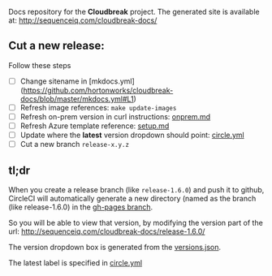 Docs repository for the **Cloudbreak** project. The generated site is available at: http://sequenceiq.com/cloudbreak-docs/

## Cut a new release:

Follow these steps

- [ ] Change sitename in [mkdocs.yml] (https://github.com/hortonworks/cloudbreak-docs/blob/master/mkdocs.yml#L1)
- [ ] Refresh image references: `make update-images`
- [ ] Refresh on-prem version in curl instructions: [onprem.md](https://github.com/hortonworks/cloudbreak-docs/blob/master/docs/onprem.md#install-cloudbreak-deployer-1)
- [ ] Refresh Azure template reference: [setup.md](https://github.com/hortonworks/cloudbreak-docs/blob/master/docs/azure/setup.md#deploy-using-the-azure-portal)
- [ ] Update  where the **latest** version dropdown should point: [circle.yml](https://github.com/hortonworks/cloudbreak-docs/blob/master/circle.yml#L20)
- [ ] Cut a new  branch `release-x.y.z`

## tl;dr

When you create a release branch (like `release-1.6.0`) and push it  to github, CircleCI will automatically generate a new directory (named as the  branch (like  release-1.6.0) in the [gh-pages branch](https://github.com/hortonworks/cloudbreak-docs/tree/gh-pages).

So you will be able to  view that version, by modifying the version part of the url: http://sequenceiq.com/cloudbreak-docs/release-1.6.0/

The version dropdown box is generated from the [versions.json](https://github.com/hortonworks/cloudbreak-docs/blob/gh-pages/versions.json).

The latest label is specified in  [circle.yml](https://github.com/hortonworks/cloudbreak-docs/blob/master/circle.yml#L20)
